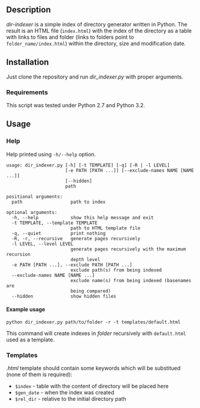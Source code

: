 ## Description
*dir-indexer* is a simple index of directory generator written in Python. The
result is an HTML file (`index.html`) with the index of the directory as a
table with links to files and folder (links to folders point to
`folder_name/index.html`) within the directory, size and modification date.


## Installation
Just clone the repository and run *dir_indexer.py* with proper arguments.

### Requirements
This script was tested under Python 2.7 and Python 3.2.

## Usage
### Help
Help printed using `-h/--help` option.

    usage: dir_indexer.py [-h] [-t TEMPLATE] [-q] [-R | -l LEVEL]
                          [-e PATH [PATH ...]] [--exclude-names NAME [NAME ...]]
                          [--hidden]
                          path

    positional arguments:
      path                  path to index

    optional arguments:
      -h, --help            show this help message and exit
      -t TEMPLATE, --template TEMPLATE
                            path to HTML template file
      -q, --quiet           print nothing
      -R, -r, --recursive   generate pages recursively
      -l LEVEL, --level LEVEL
                            generate pages recursively with the maximum recursion
                            depth level
      -e PATH [PATH ...], --exclude PATH [PATH ...]
                            exclude path(s) from being indexed
      --exclude-names NAME [NAME ...]
                            exclude name(s) from being indexed (basenames are
                            being compared)
      --hidden              show hidden files

#### Example usage
    python dir_indexer.py path/to/folder -r -t templates/default.html
This command will create indexes in *folder* recursively with
`default.html` used as a template.

### Templates
*.html* template should contain some keywords which will be substitued
(none of them is required):
* `$index` - table with the content of directory will be placed here
* `$gen_date` - when the index was created
* `$rel_dir` - relative to the initial directory path
